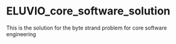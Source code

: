 # ELUVIO_core_software_solution
This is the solution for the byte strand problem for core software engineering

